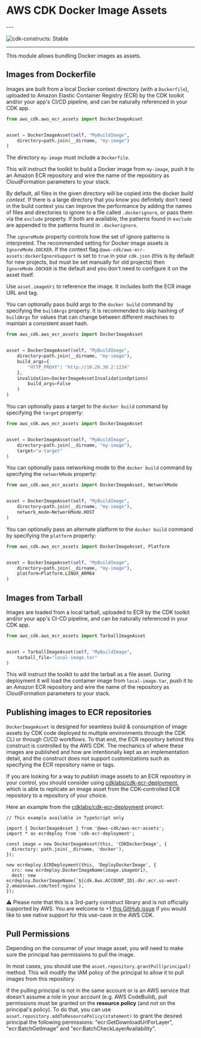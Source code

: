 # AWS CDK Docker Image Assets

<!--BEGIN STABILITY BANNER-->---


![cdk-constructs: Stable](https://img.shields.io/badge/cdk--constructs-stable-success.svg?style=for-the-badge)

---
<!--END STABILITY BANNER-->

This module allows bundling Docker images as assets.

## Images from Dockerfile

Images are built from a local Docker context directory (with a `Dockerfile`),
uploaded to Amazon Elastic Container Registry (ECR) by the CDK toolkit
and/or your app's CI/CD pipeline, and can be naturally referenced in your CDK app.

```python
from aws_cdk.aws_ecr_assets import DockerImageAsset


asset = DockerImageAsset(self, "MyBuildImage",
    directory=path.join(__dirname, "my-image")
)
```

The directory `my-image` must include a `Dockerfile`.

This will instruct the toolkit to build a Docker image from `my-image`, push it
to an Amazon ECR repository and wire the name of the repository as CloudFormation
parameters to your stack.

By default, all files in the given directory will be copied into the docker
*build context*. If there is a large directory that you know you definitely
don't need in the build context you can improve the performance by adding the
names of files and directories to ignore to a file called `.dockerignore`, or
pass them via the `exclude` property. If both are available, the patterns
found in `exclude` are appended to the patterns found in `.dockerignore`.

The `ignoreMode` property controls how the set of ignore patterns is
interpreted. The recommended setting for Docker image assets is
`IgnoreMode.DOCKER`. If the context flag
`@aws-cdk/aws-ecr-assets:dockerIgnoreSupport` is set to `true` in your
`cdk.json` (this is by default for new projects, but must be set manually for
old projects) then `IgnoreMode.DOCKER` is the default and you don't need to
configure it on the asset itself.

Use `asset.imageUri` to reference the image. It includes both the ECR image URL
and tag.

You can optionally pass build args to the `docker build` command by specifying
the `buildArgs` property. It is recommended to skip hashing of `buildArgs` for
values that can change between different machines to maintain a consistent
asset hash.

```python
from aws_cdk.aws_ecr_assets import DockerImageAsset


asset = DockerImageAsset(self, "MyBuildImage",
    directory=path.join(__dirname, "my-image"),
    build_args={
        "HTTP_PROXY": "http://10.20.30.2:1234"
    },
    invalidation=DockerImageAssetInvalidationOptions(
        build_args=False
    )
)
```

You can optionally pass a target to the `docker build` command by specifying
the `target` property:

```python
from aws_cdk.aws_ecr_assets import DockerImageAsset


asset = DockerImageAsset(self, "MyBuildImage",
    directory=path.join(__dirname, "my-image"),
    target="a-target"
)
```

You can optionally pass networking mode to the `docker build` command by specifying
the `networkMode` property:

```python
from aws_cdk.aws_ecr_assets import DockerImageAsset, NetworkMode


asset = DockerImageAsset(self, "MyBuildImage",
    directory=path.join(__dirname, "my-image"),
    network_mode=NetworkMode.HOST
)
```

You can optionally pass an alternate platform to the `docker build` command by specifying
the `platform` property:

```python
from aws_cdk.aws_ecr_assets import DockerImageAsset, Platform


asset = DockerImageAsset(self, "MyBuildImage",
    directory=path.join(__dirname, "my-image"),
    platform=Platform.LINUX_ARM64
)
```

## Images from Tarball

Images are loaded from a local tarball, uploaded to ECR by the CDK toolkit and/or your app's CI-CD pipeline, and can be
naturally referenced in your CDK app.

```python
from aws_cdk.aws_ecr_assets import TarballImageAsset


asset = TarballImageAsset(self, "MyBuildImage",
    tarball_file="local-image.tar"
)
```

This will instruct the toolkit to add the tarball as a file asset. During deployment it will load the container image
from `local-image.tar`, push it to an Amazon ECR repository and wire the name of the repository as CloudFormation parameters
to your stack.

## Publishing images to ECR repositories

`DockerImageAsset` is designed for seamless build & consumption of image assets by CDK code deployed to multiple environments
through the CDK CLI or through CI/CD workflows. To that end, the ECR repository behind this construct is controlled by the AWS CDK.
The mechanics of where these images are published and how are intentionally kept as an implementation detail, and the construct
does not support customizations such as specifying the ECR repository name or tags.

If you are looking for a way to *publish* image assets to an ECR repository in your control, you should consider using
[cdklabs/cdk-ecr-deployment](https://github.com/cdklabs/cdk-ecr-deployment), which is able to replicate an image asset from the CDK-controlled ECR repository to a repository of
your choice.

Here an example from the [cdklabs/cdk-ecr-deployment](https://github.com/cdklabs/cdk-ecr-deployment) project:

```text
// This example available in TypeScript only

import { DockerImageAsset } from '@aws-cdk/aws-ecr-assets';
import * as ecrdeploy from 'cdk-ecr-deployment';

const image = new DockerImageAsset(this, 'CDKDockerImage', {
  directory: path.join(__dirname, 'docker'),
});

new ecrdeploy.ECRDeployment(this, 'DeployDockerImage', {
  src: new ecrdeploy.DockerImageName(image.imageUri),
  dest: new ecrdeploy.DockerImageName(`${cdk.Aws.ACCOUNT_ID}.dkr.ecr.us-west-2.amazonaws.com/test:nginx`),
});
```

⚠️ Please note that this is a 3rd-party construct library and is not officially supported by AWS.
You are welcome to +1 [this GitHub issue](https://github.com/aws/aws-cdk/issues/12597) if you would like to see
native support for this use-case in the AWS CDK.

## Pull Permissions

Depending on the consumer of your image asset, you will need to make sure
the principal has permissions to pull the image.

In most cases, you should use the `asset.repository.grantPull(principal)`
method. This will modify the IAM policy of the principal to allow it to
pull images from this repository.

If the pulling principal is not in the same account or is an AWS service that
doesn't assume a role in your account (e.g. AWS CodeBuild), pull permissions
must be granted on the **resource policy** (and not on the principal's policy).
To do that, you can use `asset.repository.addToResourcePolicy(statement)` to
grant the desired principal the following permissions: "ecr:GetDownloadUrlForLayer",
"ecr:BatchGetImage" and "ecr:BatchCheckLayerAvailability".
